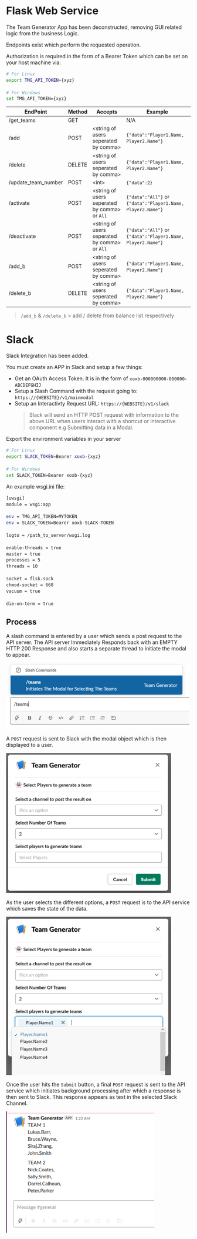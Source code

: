# Flask Web Service

The Team Generator App has been deconstructed, removing GUI related logic from the business Logic.

Endpoints exist which perform the requested operation.

Authorization is required in the form of a Bearer Token which can be set on your host machine via:

```bash
# For Linux
export TMG_API_TOKEN={xyz}

# For Windows
set TMG_API_TOKEN={xyz}
```

| EndPoint            | Method | Accepts                                        | Example                                                     |
| ------------------- | ------ | ---------------------------------------------- | ----------------------------------------------------------- |
| /get_teams          | GET    |                                                | N/A                                                         |
| /add                | POST   | \<string of users seperated by comma>          | `{"data":"Player1.Name, Player2.Name"}`                     |
| /delete             | DELETE | \<string of users seperated by comma>          | `{"data":"Player1.Name, Player2.Name"}`                     |
| /update_team_number | POST   | \<int>                                         | `{"data":2}`                                                |
| /activate           | POST   | \<string of users seperated by comma> or `All` | `{"data":"All"}` or `{"data":"Player1.Name, Player2.Name"}` |
| /deactivate         | POST   | \<string of users seperated by comma> or `All` | `{"data":"All"}` or `{"data":"Player1.Name, Player2.Name"}` |
| /add_b              | POST   | \<string of users seperated by comma>          | `{"data":"Player1.Name, Player2.Name"}`                     |
| /delete_b           | DELETE | \<string of users seperated by comma>          | `{"data":"Player1.Name, Player2.Name"}`                     |

> `/add_b` & `/delete_b` > add / delete from balance list respectively

# Slack

Slack Integration has been added.

You must create an APP in Slack and setup a few things:

- Get an OAuth Access Token. It is in the form of `xoxb-000000000-000000-ABCDEFGHIJ`
- Setup a Slash Command with the request going to: `https://{WEBSITE}/v1/mainmodal`
- Setup an Interactivty Request URL: `https://{WEBSITE}/v1/slack`
  > Slack will send an HTTP POST request with information to the above URL when users interact with a shortcut or interactive component e.g Submitting data in a Modal.

Export the environment variables in your server

```bash
# For Linux
export SLACK_TOKEN=Bearer xoxb-{xyz}

# For Windows
set SLACK_TOKEN=Bearer xoxb-{xyz}
```

An example wsgi.ini file:

```bash
[uwsgi]
module = wsgi:app

env = TMG_API_TOKEN=MYTOKEN
env = SLACK_TOKEN=Bearer xoxb-SLACK-TOKEN

logto = /path_to_server/wsgi.log

enable-threads = true
master = true
processes = 5
threads = 10

socket = flsk.sock
chmod-socket = 660
vacuum = true

die-on-term = true
```

## Process

A slash command is entered by a user which sends a post request to the API server. The API server Immediately Responds back with an EMPTY HTTP 200 Response and also starts a separate thread to initiate the modal to appear.

<img src="./images/slash_command.png" alt="Image showing slash command /teams" height=180 width=500>

A `POST` request is sent to Slack with the modal object which is then displayed to a user.

<img src="./images/modal_ex1.png" alt="Modal Example" height=380 width=450>

As the user selects the different options, a `POST` request is to the API service which saves the state of the data.

<img src="./images/modal_ex2.png" alt="Modal Example" height=430 width=450>

Once the user hits the `Submit` button, a final `POST` request is sent to the API service which initiates background processing after which a response is then sent to Slack. This response appears as text in the selected Slack Channel.

<img src="./images/slack_chat.png" alt="Image Of Slack Chat" width="404" height="330">
